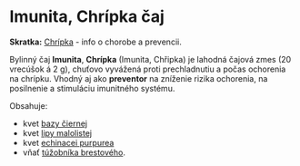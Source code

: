 Imunita, Chrípka čaj
====================

**Skratka:** [Chrípka](/p/chripka/) - info o chorobe a prevencii.

Bylinný čaj **Imunita**, **Chrípka** (Imunita, Chřipka) je lahodná čajová zmes
(20 vrecúšok á 2 g), chuťovo vyvážená proti prechladnutiu a počas ochorenia na
chrípku. Vhodný aj ako **preventor** na zníženie rizika ochorenia, na posilnenie
a stimuláciu imunitného systému.

Obsahuje:

* kvet [bazy čiernej](/bylinky/baza-cierna/)
* kvet [lipy malolistej](/bylinky/lipa-malolista/)
* kvet [echinacei purpurea](/bylinky/echinacea-purpurea/)
* vňať [túžobníka brestového](/bylinky/tuzobnik-brestovy/).
